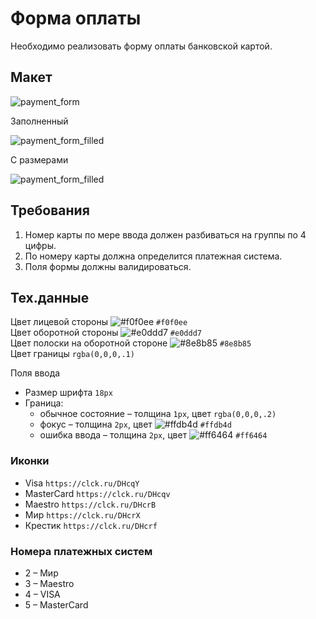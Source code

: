# Форма оплаты

Необходимо реализовать форму оплаты банковской картой.

## Макет

![payment_form](https://github.com/maxvipon/html-tasks/raw/master/payment_form.png)

Заполненный

![payment_form_filled](https://github.com/maxvipon/html-tasks/raw/master/payment_form_filled.png)

С размерами

![payment_form_filled](https://github.com/maxvipon/html-tasks/raw/master/payment_form_sizes.png)

## Требования

1. Номер карты по мере ввода должен разбиваться на группы по 4 цифры.
1. По номеру карты должна определится платежная система.
1. Поля формы должны валидироваться.

## Тех.данные

Цвет лицевой стороны ![#f0f0ee](https://placehold.it/9/f0f0ee/000?text=+) `#f0f0ee`  
Цвет оборотной стороны ![#e0ddd7](https://placehold.it/9/e0ddd7/000?text=+) `#e0ddd7`  
Цвет полоски на оборотной стороне ![#8e8b85](https://placehold.it/9/8e8b85/000?text=+) `#8e8b85`  
Цвет границы `rgba(0,0,0,.1)`

Поля ввода
* Размер шрифта `18px`  
* Граница:
  * обычное состояние – толщина `1px`, цвет `rgba(0,0,0,.2)`
  * фокус – толщина `2px`, цвет ![#ffdb4d](https://placehold.it/9/ffdb4d/000?text=+) `#ffdb4d`
  * ошибка ввода – толщина `2px`, цвет ![#ff6464](https://placehold.it/9/ff6464/000?text=+) `#ff6464`

### Иконки

* Visa `https://clck.ru/DHcqY`
* MasterCard `https://clck.ru/DHcqv`
* Maestro `https://clck.ru/DHcrB`
* Мир `https://clck.ru/DHcrX`
* Крестик `https://clck.ru/DHcrf`

### Номера платежных систем

* 2 – Мир
* 3 – Maestro
* 4 – VISA
* 5 – MasterCard



